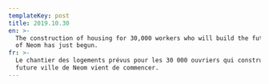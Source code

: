 ```yaml
---
templateKey: post
title: 2019.10.30
en: >-
  The construction of housing for 30,000 workers who will build the future city
  of Neom has just begun.
fr: >-
  Le chantier des logements prévus pour les 30 000 ouvriers qui construiront la
  future ville de Neom vient de commencer.
---
```


